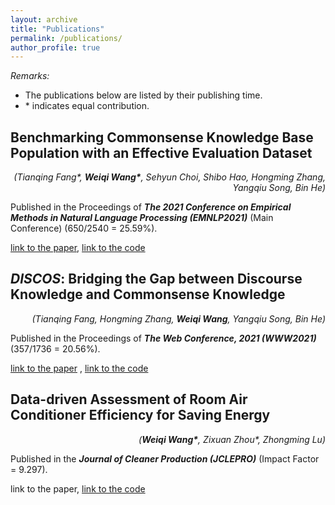 ```yaml
---
layout: archive
title: "Publications"
permalink: /publications/
author_profile: true
---
```


*Remarks:*

- The publications below are listed by their publishing time.
- \* indicates equal contribution.

## Benchmarking Commonsense Knowledge Base Population with an Effective Evaluation Dataset

<div style="text-align: right"><i>(Tianqing Fang*, <b>Weiqi Wang*</b>, Sehyun Choi, Shibo Hao, Hongming Zhang, Yangqiu Song, Bin He)</i></div>

Published in the Proceedings of ***The 2021 Conference on Empirical Methods in Natural Language Processing (EMNLP2021)*** (Main Conference) (650/2540 = 25.59%).

[link to the paper](https://arxiv.org/abs/2109.07679), [link to the code](https://github.com/HKUST-KnowComp/CSKB-Population)

## ***DISCOS***: Bridging the Gap between Discourse Knowledge and Commonsense Knowledge

<div style="text-align: right"><i>(Tianqing Fang, Hongming Zhang, <b>Weiqi Wang</b>, Yangqiu Song, Bin He)</i></div>

Published in the Proceedings of ***The Web Conference, 2021 (WWW2021)*** (357/1736 = 20.56%).

[link to the paper](https://arxiv.org/abs/2101.00154)
, [link to the code](https://github.com/HKUST-KnowComp/DISCOS-commonsense)

## Data-driven Assessment of Room Air Conditioner Efficiency for Saving Energy

<div style="text-align: right"><i>(<b>Weiqi Wang*</b>, Zixuan Zhou*, Zhongming Lu)</i></div>

Published in the ***Journal of Cleaner Production (JCLEPRO)*** (Impact Factor = 9.297).

link to the paper, [link to the code](https://github.com/MighTy-Weaver/Inefficient-AC-detection)

